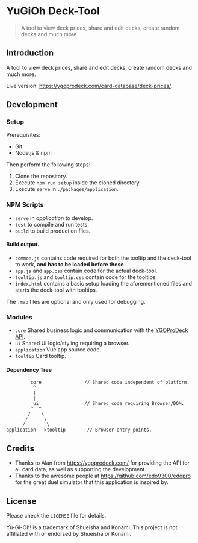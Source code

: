# YuGiOh Deck-Tool

> A tool to view deck prices, share and edit decks, create random decks and much more

## Introduction

A tool to view deck prices, share and edit decks, create random decks and much more.

Live version: <https://ygoprodeck.com/card-database/deck-prices/>.

## Development

### Setup

Prerequisites:

-   Git
-   Node.js & npm

Then perform the following steps:

1. Clone the repository.
2. Execute `npm run setup` inside the cloned directory.
3. Execute `serve` in `./packages/application`.

### NPM Scripts

-   `serve` in _application_ to develop.
-   `test` to compile and run tests.
-   `build` to build production files.

#### Build output.

-   `common.js` contains code required for both the tooltip and the deck-tool to work, **and has to be loaded before these**.
-   `app.js` and `app.css` contain code for the actual deck-tool.
-   `tooltip.js` and `tooltip.css` contain code for the tooltips.
-   `index.html` contains a basic setup loading the aforementioned files and starts the deck-tool with tooltips.

The `.map` files are optional and only used for debugging.

### Modules

-   `core` Shared business logic and communication with the [YGOProDeck API](https://db.ygoprodeck.com/api-guide/).
-   `ui` Shared UI logic/styling requiring a browser.
-   `application` Vue app source code.
-   `tooltip` Card tooltip.

#### Dependency Tree

```text
         core                // Shared code independent of platform.
          ^
          |
          |
          ui                 // Shared code requiring Browser/DOM.
         ^  ^
        /    \
       /      \
      /        \
application--->tooltip        // Browser entry points.
```

## Credits

-   Thanks to Alan from <https://ygoprodeck.com/> for providing the API for all card data, as well as supporting the development.
-   Thanks to the awesome people at <https://github.com/edo9300/edopro> for the great duel simulator that this application is inspired by.

## License

Please check the `LICENSE` file for details.

Yu-Gi-Oh! is a trademark of Shueisha and Konami. This project is not affiliated with or endorsed by Shueisha or Konami.

